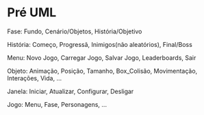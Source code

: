 # Pré UML

Fase: Fundo, Cenário/Objetos, História/Objetivo

História: Começo, Progressã, Inimigos(não aleatórios), Final/Boss

Menu: Novo Jogo, Carregar Jogo, Salvar Jogo, Leaderboards, Sair

Objeto: Animação, Posição, Tamanho, Box_Colisão, Movimentação, Interações, Vida, ...

Janela: Iniciar, Atualizar, Configurar, Desligar

Jogo: Menu, Fase, Personagens, ...

